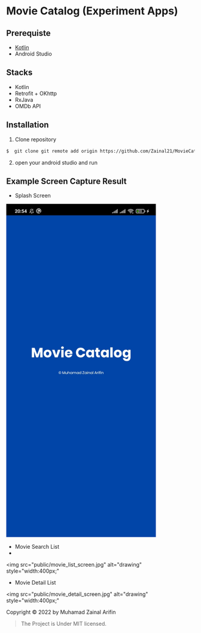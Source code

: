 # Movie Catalog (Experiment Apps)

## Prerequiste

- [Kotlin](https://kotlinlang.org//)
- Android Studio

## Stacks

- Kotlin
- Retrofit + OKhttp
- RxJava
- OMDb API

## Installation

1. Clone repository

```bash
$  git clone git remote add origin https://github.com/Zainal21/MovieCatalog.git
```
2. open your android studio and run

## Example Screen Capture Result

- Splash Screen

<img src="public/splash_screen.png" alt="drawing" style="width:400px;"/>

- Movie Search List
- 
<img src="public/movie_list_screen.jpg" alt="drawing" style="width:400px;"

- Movie Detail List
     
<img src="public/movie_detail_screen.jpg" alt="drawing" style="width:400px;"

Copyright © 2022 by Muhamad Zainal Arifin

> The Project is Under MIT licensed.
